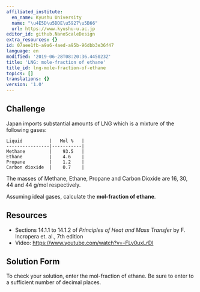 ```yaml
---
affiliated_institute:
  en_name: Kyushu University
  name: "\u4E5D\u5DDE\u5927\u5B66"
  url: https://www.kyushu-u.ac.jp
editor_id: github.NanoScaleDesign
extra_resources: {}
id: 07aee1fb-a9a6-4aed-a95b-96dbb3e36f47
language: en
modified: '2019-06-28T08:20:36.445023Z'
title: 'LNG: mole-fraction of ethane'
title_id: lng-mole-fraction-of-ethane
topics: []
translations: {}
version: '1.0'
---
```


## Challenge
Japan imports substantial amounts of LNG which is a mixture of the following gases:

    Liquid          |   Mol %   |
    ----------------|-----------|
    Methane         |    93.5   |
    Ethane          |    4.6    |
    Propane         |    1.2    |
    Carbon dioxide  |    0.7    |
    
The masses of Methane, Ethane, Propane and Carbon Dioxide are 16, 30, 44 and 44 g/mol respectively.

Assuming ideal gases, calculate the **mol-fraction of ethane**.

## Resources

- Sections 14.1.1 to 14.1.2 of *Principles of Heat and Mass Transfer* by F. Incropera et. al., 7th edition
- Video: https://www.youtube.com/watch?v=-FLv0uxLrDI

## Solution Form
To check your solution, enter the mol-fraction of ethane. Be sure to enter to a sufficient number of decimal places.
